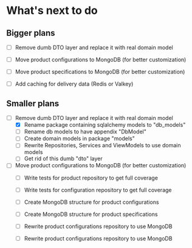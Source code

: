 # What's next to do

## Bigger plans
- [ ] Remove dumb DTO layer and replace it with real domain model
- [ ] Move product configurations to MongoDB (for better customization)
- [ ] Move product specifications to MongoDB (for better customization)
- [ ] Add caching for delivery data (Redis or Valkey)


## Smaller plans
- [ ] Remove dumb DTO layer and replace it with real domain model
    - [X] Rename package containing sqlalchemy models to "db_models"
    - [ ] Rename db models to have appendix "DbModel"
    - [ ] Create domain models in package "models"
    - [ ] Rewrite Repositories, Services and ViewModels to use domain models
    - [ ] Get rid of this dumb "dto" layer

- [ ] Move product configurations to MongoDB (for better customization)
    - [ ] Write tests for product repository to get full coverage
    - [ ] Write tests for configuration repository to get full coverage
    - [ ] Create MongoDB structure for product configurations
    - [ ] Create MongoDB structure for product specifications
    - [ ] Rewrite product configurations repository to use MongoDB
    - [ ] Rewrite product configurations repository to use MongoDB

